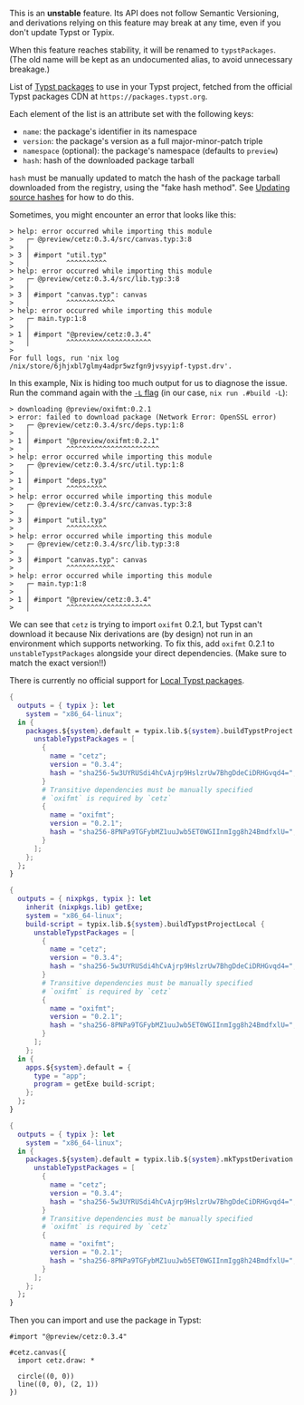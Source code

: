 <!-- markdownlint-disable first-line-h1 -->

<!-- ANCHOR: body -->

<div class="warning">

This is an **unstable** feature. Its API does not follow Semantic Versioning, and
derivations relying on this feature may break at any time, even if you don't
update Typst or Typix.

When this feature reaches stability, it will be renamed to `typstPackages`.
(The old name will be kept as an undocumented alias, to avoid unnecessary
breakage.)

</div>

List of [Typst packages] to use in your Typst project, fetched from the
official Typst packages CDN at `https://packages.typst.org`.

Each element of the list is an attribute set with the following keys:

- `name`: the package's identifier in its namespace
- `version`: the package's version as a full major-minor-patch triple
- `namespace` (optional): the package's namespace (defaults to `preview`)
- `hash`: hash of the downloaded package tarball

`hash` must be manually updated to match the hash of the package tarball downloaded
from the registry, using the "fake hash method". See [Updating source hashes][fetchers-hash]
for how to do this.

Sometimes, you might encounter an error that looks like this:

```text
> help: error occurred while importing this module
>   ┌─ @preview/cetz:0.3.4/src/canvas.typ:3:8
>   │
> 3 │ #import "util.typ"
>   │         ^^^^^^^^^^
> help: error occurred while importing this module
>   ┌─ @preview/cetz:0.3.4/src/lib.typ:3:8
>   │
> 3 │ #import "canvas.typ": canvas
>   │         ^^^^^^^^^^^^
> help: error occurred while importing this module
>   ┌─ main.typ:1:8
>   │
> 1 │ #import "@preview/cetz:0.3.4"
>   │         ^^^^^^^^^^^^^^^^^^^^^
>
For full logs, run 'nix log /nix/store/6jhjxbl7glmy4adpr5wzfgn9jvsyyipf-typst.drv'.
```

In this example, Nix is hiding too much output for us to diagnose the issue.
Run the command again with the [`-L` flag] (in our case, `nix run .#build -L`):

[`-L` flag]: https://nix.dev/manual/nix/2.18/command-ref/new-cli/nix3-run#opt-print-build-logs

```text
> downloading @preview/oxifmt:0.2.1
> error: failed to download package (Network Error: OpenSSL error)
>   ┌─ @preview/cetz:0.3.4/src/deps.typ:1:8
>   │
> 1 │ #import "@preview/oxifmt:0.2.1"
>   │         ^^^^^^^^^^^^^^^^^^^^^^^
> help: error occurred while importing this module
>   ┌─ @preview/cetz:0.3.4/src/util.typ:1:8
>   │
> 1 │ #import "deps.typ"
>   │         ^^^^^^^^^^
> help: error occurred while importing this module
>   ┌─ @preview/cetz:0.3.4/src/canvas.typ:3:8
>   │
> 3 │ #import "util.typ"
>   │         ^^^^^^^^^^
> help: error occurred while importing this module
>   ┌─ @preview/cetz:0.3.4/src/lib.typ:3:8
>   │
> 3 │ #import "canvas.typ": canvas
>   │         ^^^^^^^^^^^^
> help: error occurred while importing this module
>   ┌─ main.typ:1:8
>   │
> 1 │ #import "@preview/cetz:0.3.4"
>   │         ^^^^^^^^^^^^^^^^^^^^^
```

We can see that `cetz` is trying to import `oxifmt` 0.2.1, but Typst can't
download it because Nix derivations are (by design) not run in an environment
which supports networking. To fix this, add `oxifmt` 0.2.1 to
`unstableTypstPackages` alongside your direct dependencies.
(Make sure to match the exact version!!)

There is currently no official support for [Local Typst packages].

[Typst packages]: https://github.com/typst/packages
[fetchers-hash]: https://nixos.org/manual/nixpkgs/stable/#sec-pkgs-fetchers-updating-source-hashes
[Local Typst packages]: https://github.com/typst/packages#local-packages

<!-- ANCHOR_END: body -->

<!-- ANCHOR: example_buildtypstproject -->

```nix
{
  outputs = { typix }: let
    system = "x86_64-linux";
  in {
    packages.${system}.default = typix.lib.${system}.buildTypstProject {
      unstableTypstPackages = [
        {
          name = "cetz";
          version = "0.3.4";
          hash = "sha256-5w3UYRUSdi4hCvAjrp9HslzrUw7BhgDdeCiDRHGvqd4=";
        }
        # Transitive dependencies must be manually specified
        # `oxifmt` is required by `cetz`
        {
          name = "oxifmt";
          version = "0.2.1";
          hash = "sha256-8PNPa9TGFybMZ1uuJwb5ET0WGIInmIgg8h24BmdfxlU=";
        }
      ];
    };
  };
}
```

<!-- ANCHOR_END: example_buildtypstproject -->

<!-- ANCHOR: example_buildtypstprojectlocal -->

```nix
{
  outputs = { nixpkgs, typix }: let
    inherit (nixpkgs.lib) getExe;
    system = "x86_64-linux";
    build-script = typix.lib.${system}.buildTypstProjectLocal {
      unstableTypstPackages = [
        {
          name = "cetz";
          version = "0.3.4";
          hash = "sha256-5w3UYRUSdi4hCvAjrp9HslzrUw7BhgDdeCiDRHGvqd4=";
        }
        # Transitive dependencies must be manually specified
        # `oxifmt` is required by `cetz`
        {
          name = "oxifmt";
          version = "0.2.1";
          hash = "sha256-8PNPa9TGFybMZ1uuJwb5ET0WGIInmIgg8h24BmdfxlU=";
        }
      ];
    };
  in {
    apps.${system}.default = {
      type = "app";
      program = getExe build-script;
    };
  };
}
```

<!-- ANCHOR_END: example_buildtypstprojectlocal -->

<!-- ANCHOR: example_mktypstderivation -->

```nix
{
  outputs = { typix }: let
    system = "x86_64-linux";
  in {
    packages.${system}.default = typix.lib.${system}.mkTypstDerivation {
      unstableTypstPackages = [
        {
          name = "cetz";
          version = "0.3.4";
          hash = "sha256-5w3UYRUSdi4hCvAjrp9HslzrUw7BhgDdeCiDRHGvqd4=";
        }
        # Transitive dependencies must be manually specified
        # `oxifmt` is required by `cetz`
        {
          name = "oxifmt";
          version = "0.2.1";
          hash = "sha256-8PNPa9TGFybMZ1uuJwb5ET0WGIInmIgg8h24BmdfxlU=";
        }
      ];
    };
  };
}
```

<!-- ANCHOR_END: example_mktypstderivation -->

<!-- ANCHOR: example_typst -->

Then you can import and use the package in Typst:

```typst
#import "@preview/cetz:0.3.4"

#cetz.canvas({
  import cetz.draw: *

  circle((0, 0))
  line((0, 0), (2, 1))
})
```

<!-- ANCHOR_END: example_typst -->
